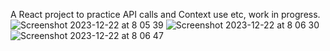 A React project to practice API calls and Context use etc, work in progress. 
![Screenshot 2023-12-22 at 8 05 39](https://github.com/mikathefinn/Space-Walk-React/assets/55136436/dd5e1af1-6eb9-416f-b067-0d1211fe0f79)
![Screenshot 2023-12-22 at 8 06 30](https://github.com/mikathefinn/Space-Walk-React/assets/55136436/978825b3-06d1-424d-9ad6-2dd2ba2dfafb)
![Screenshot 2023-12-22 at 8 06 47](https://github.com/mikathefinn/Space-Walk-React/assets/55136436/931ac783-8271-415b-975f-d563f31602e4)
